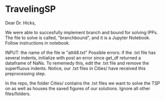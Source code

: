 # TravelingSP

Dear Dr. Hicks,

We were able to succesfully implement branch and bound for solving IPPs. The file to solve is called, "branchbound", and it is a Jupyter Notebook. Follow instructions in notebook.

INPUT: the name of the file ie "att48.txt"
Possible errors: if the .txt file has several indents, initialize with post an error since get_df returned a dataframe of NaNs. To rememedy this, edit the .txt file and remove the superfluous indents. Notice, our .txt files in Cities/ have received this preprocessing step.

In the repo, the folder Cities/ contains the .txt files we want to solve the TSP on as well as houses the saved figures of our solutions. Ignore all other files/folders.